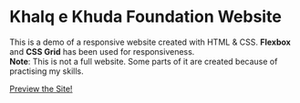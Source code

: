 <h1>Khalq e Khuda Foundation Website</h1>
<p>This is a demo of a responsive website created with HTML & CSS. <b>Flexbox</b> and <b>CSS Grid</b> has been used for responsiveness.<br><b>Note</b>: This is not a full website. Some parts of it are created because of practising my skills.</p>
<a href="https://muhammadwasif.github.io/khalqekhudawebsite/">Preview the Site!</a>
